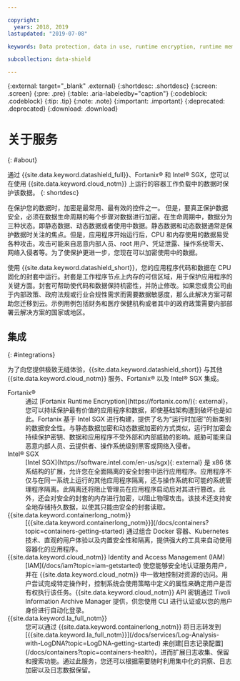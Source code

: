 ```yaml
---

copyright:
  years: 2018, 2019
lastupdated: "2019-07-08"

keywords: Data protection, data in use, runtime encryption, runtime memory encryption, encrypted memory, Intel SGX, software guard extensions, Fortanix runtime encryption

subcollection: data-shield

---
```


{:external: target="_blank" .external}
{:shortdesc: .shortdesc}
{:screen: .screen}
{:pre: .pre}
{:table: .aria-labeledby="caption"}
{:codeblock: .codeblock}
{:tip: .tip}
{:note: .note}
{:important: .important}
{:deprecated: .deprecated}
{:download: .download}

# 关于服务
{: #about}

通过 {{site.data.keyword.datashield_full}}、Fortanix® 和 Intel® SGX，您可以在使用 {{site.data.keyword.cloud_notm}} 上运行的容器工作负载中的数据时保护该数据。
{: shortdesc}

在保护您的数据时，加密是最常用、最有效的控件之一。 但是，要真正保护数据安全，必须在数据生命周期的每个步骤对数据进行加密。在生命周期中，数据分为三种状态。即静态数据、动态数据或者使用中数据。静态数据和动态数据通常是保护数据时关注的焦点。但是，应用程序开始运行后，CPU 和内存使用的数据易受各种攻击。攻击可能来自恶意内部人员、root 用户、凭证泄露、操作系统零天、网络入侵者等。为了使保护更进一步，您现在可以加密使用中的数据。 

使用 {{site.data.keyword.datashield_short}}，您的应用程序代码和数据在 CPU 固化的封套中运行。封套是工作程序节点上内存的可信区域，用于保护应用程序的关键方面。封套可帮助使代码和数据保持机密性，并防止修改。如果您或贵公司由于内部政策、政府法规或行业合规性需求而需要数据敏感度，那么此解决方案可帮助您迁移到云。示例用例包括财务和医疗保健机构或者其中的政府政策需要内部部署云解决方案的国家或地区。


## 集成
{: #integrations}

为了向您提供极致无缝体验，{{site.data.keyword.datashield_short}} 与其他 {{site.data.keyword.cloud_notm}} 服务、Fortanix® 以及 Intel® SGX 集成。

<dl>
  <dt>Fortanix®</dt>
    <dd>通过 [Fortanix Runtime Encryption](https://fortanix.com/){: external}，您可以持续保护最有价值的应用程序和数据，即使基础架构遭到破坏也是如此。Fortanix 基于 Intel SGX 进行构建，提供了名为“运行时加密”的新类别的数据安全性。与静态数据加密和动态数据加密的方式类似，运行时加密会持续保护密钥、数据和应用程序不受外部和内部威胁的影响。威胁可能来自恶意内部人员、云提供者、操作系统级别黑客或网络入侵者。</dd>
  <dt>Intel® SGX</dt>
    <dd>[Intel SGX](https://software.intel.com/en-us/sgx){: external} 是 x86 体系结构的扩展，允许您在全面隔离的安全封套中运行应用程序。应用程序不仅与在同一系统上运行的其他应用程序隔离，还与操作系统和可能的系统管理程序隔离。此隔离还将阻止管理员在应用程序启动后对其进行篡改。此外，还会对安全的封套的内存进行加密，以阻止物理攻击。该技术还支持安全地存储持久数据，以使其只能由安全的封套读取。</dd>
  <dt>{{site.data.keyword.containerlong_notm}}</dt>
    <dd>[{{site.data.keyword.containerlong_notm}}](/docs/containers?topic=containers-getting-started) 通过组合 Docker 容器、Kubernetes 技术、直观的用户体验以及内置安全性和隔离，提供强大的工具来自动使用容器化的应用程序。</dd>
  <dt>{{site.data.keyword.cloud_notm}} Identity and Access Management (IAM)</dt>
    <dd>[IAM](/docs/iam?topic=iam-getstarted) 使您能够安全地认证服务用户，并在 {{site.data.keyword.cloud_notm}} 中一致地控制对资源的访问。用户尝试完成特定操作时，控制系统会使用策略中定义的属性来确定用户是否有权执行该任务。{{site.data.keyword.cloud_notm}} API 密钥通过 Tivoli Information Archive Manager 提供，供您使用 CLI 进行认证或以您的用户身份进行自动化登录。</dd>
  <dt>{{site.data.keyword.la_full_notm}}</dt>
    <dd>您可以通过 {{site.data.keyword.containerlong_notm}} 将日志转发到 [{{site.data.keyword.la_full_notm}}](/docs/services/Log-Analysis-with-LogDNA?topic=LogDNA-getting-started) 来创建[日志记录配置](/docs/containers?topic=containers-health)，进而扩展日志收集、保留和搜索功能。通过此服务，您还可以根据需要随时利用集中化的洞察、日志加密以及日志数据保留。</dd>
</dl>
